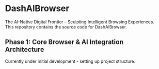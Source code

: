 # DashAIBrowser

The AI-Native Digital Frontier – Sculpting Intelligent Browsing Experiences.
This repository contains the source code for DashAIBrowser.

## Phase 1: Core Browser & AI Integration Architecture
Currently under initial development - setting up project structure.